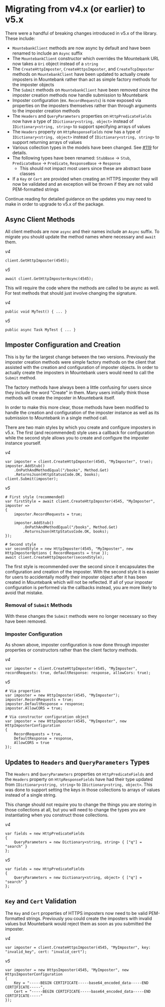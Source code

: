 # Migrating from v4.x (or earlier) to v5.x

There were a handful of breaking changes introduced in v5.x of the library. These include:

- `MountebankClient` methods are now async by default and have been renamed to include an `Async` suffix
- The `MountebankClient` constructor which overrides the Mountebank URL now takes a `Uri` object instead of a `string`
- The `CreateHttpImposter`, `CreateHttpsImposter`, and `CreateTcpImposter` methods on `MountebankClient` have been updated to actually create imposters in Mountebank rather than act as simple factory methods for the imposter objects
- The `Submit` methods on `MountebankClient` have been removed since the imposter creation methods now handle submission to Mountebank
- Imposter configuration (ex. `RecordRequests`) is now exposed via properties on the imposters themselves rather than through arguments to the imposter creation methods
- The `Headers` and `QueryParameters` properties on `HttpPredicateFields` now have a type of `IDictionary<string, object>` instead of `IDictionary<string, string>` to support specifying arrays of values
- The `Headers` property on `HttpResponseFields` now has a type of `IDictionary<string, object>` instead of `IDictionary<string, string>` to support returning arrays of values
- Various collection types in the models have been changed. See [#119](https://github.com/mattherman/MbDotNet/pull/119) for details.
- The following types have been renamed: `StubBase` -> `Stub`, `PredicateBase` -> `Predicate`, `ResponseBase` -> `Response`
  - This should not impact most users since these are abstract base classes
- If a `Key` or `Cert` are provided when creating an HTTPS imposter they will now be validated and an exception will be thrown if they are not valid PEM-formatted strings

Continue reading for detailed guidance on the updates you may need to make in order to upgrade to v5.x of the package.

## Async Client Methods

All client methods are now `async` and their names include an `Async` suffix. To migrate you should update the method names where necessary and `await` them.

_v4_

```
client.GetHttpImposter(4545);
```

_v5_

```
await client.GetHttpImposterAsync(4545);
```

This will require the code where the methods are called to be async as well. For test methods that should just involve changing the signature.

_v4_

```
public void MyTest() { ... }
```

_v5_

```
public async Task MyTest { ... }
```

## Imposter Configuration and Creation

This is by far the largest change between the two versions. Previously the imposter creation methods were simple factory methods on the client that assisted with the creation and configuration of imposter objects. In order to actually create the imposters in Mountebank users would need to call the `Submit` method.

The factory methods have always been a little confusing for users since they include the word "Create" in them. Many users initially think those methods will create the imposter in Mountebank itself.

In order to make this more clear, those methods have been modified to handle the creation and configuration of the imposter instance as well as its submission to Mountebank in a single method call.

There are two main styles by which you create and configure imposters in v5.x. The first (and recommended) style uses a callback for configuration while the second style allows you to create and configure the imposter instance yourself.

_v4_

```
var imposter = client.CreateHttpImposter(4545, "MyImposter", true);
imposter.AddStub()
	.OnPathAndMethodEqual("/books", Method.Get)
	.ReturnsJson(HttpStatusCode.OK, books);
client.Submit(imposter);
```

_v5_

```
# First style (recommended)
var firstStyle = await client.CreateHttpImposter(4545, "MyImposter", imposter =>
{
	imposter.RecordRequests = true;

	imposter.AddStub()
		.OnPathAndMethodEqual("/books", Method.Get)
		.ReturnsJson(HttpStatusCode.OK, books);
});

# Second style
var secondStyle = new HttpImposter(4545, "MyImposter", new HttpImposterOptions { RecordRequests = true });
await client.CreateHttpImposter(secondStyle);
```

The first style is recommended over the second since it encapsulates the configuration and creation of the imposter. With the second style it is easier for users to accidentally modify their imposter object after it has been created in Mountebank which will not be reflected. If all of your imposter configuration is performed via the callbacks instead, you are more likely to avoid that mistake.

### Removal of `Submit` Methods

With these changes the `Submit` methods were no longer necessary so they have been removed.

### Imposter Configuration

As shown above, imposter configuration is now done through imposter properties or constructors rather than the client factory methods.

_v4_

```
var imposter = client.CreateHttpImposter(4545, "MyImposter", recordRequests: true, defaultResponse: response, allowCors: true);
```

_v5_

```
# Via properties
var imposter = new HttpImposter(4545, "MyImposter");
imposter.RecordRequests = true;
imposter.DefaultResponse = response;
imposter.AllowCORS = true;

# Via constructor configuration object
var imposter = new HttpImposter(4545, "MyImposter", new HttpImposterConfiguration
{
	RecordRequests = true,
	DefaultResponse = response,
	AllowCORS = true
});
```

## Updates to `Headers` and `QueryParameters` Types

The `Headers` and `QueryParameters` properties on `HttpPredicateFields` and the `Headers` property on `HttpResponseFields` have had their type updated from `IDictionary<string, string>` to `IDictionary<string, object>`. This was done to support setting the keys in those collections to arrays of values instead of a single string.

This change should not require you to change the things you are storing in those collections at all, but you will need to change the types you are instantiating when you construct those collections.

_v4_

```
var fields = new HttpPredicateFields
{
	QueryParameters = new Dictionary<string, string> { ["q"] = "search" }
};
```

_v5_

```
var fields = new HttpPredicateFields
{
	QueryParameters = new Dictionary<string, object> { ["q"] = "search" }
};
```

## `Key` and `Cert` Validation

The `Key` and `Cert` properties of HTTPS imposters now need to be valid PEM-formatted strings. Previously you could create the imposters with invalid values but Mountebank would reject them as soon as you submitted the imposter.

_v4_

```
var imposter = client.CreateHttpsImposter(4545, "MyImposter", key: "invalid_key", cert: "invalid_cert");
```

_v5_

```
var imposter = new HttpsImposter(4545, "MyImposter", new HttpsImposterConfiguration
{
	Key = "-----BEGIN CERTIFICATE-----base64_encoded_data-----END CERTIFICATE-----",
	Cert = "-----BEGIN CERTIFICATE-----base64_encoded_data-----END CERTIFICATE-----"
});
```
